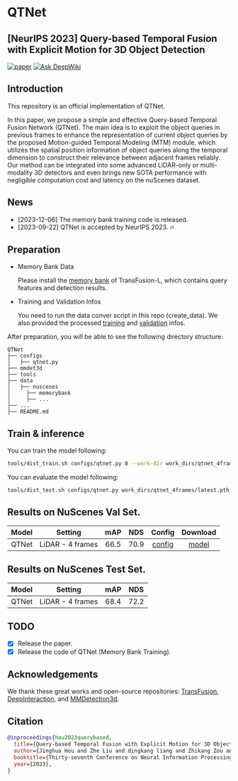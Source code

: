 # QTNet
## [NeurIPS 2023] **Q**uery-based **T**emporal Fusion with Explicit Motion for 3D Object Detection
[![paper](https://img.shields.io/badge/OpenReview-Paper-<COLOR>.svg)](https://openreview.net/pdf?id=gySmwdmVDF)
[![Ask DeepWiki](https://deepwiki.com/badge.svg)](https://deepwiki.com/remikann/myqt-p)
## Introduction
This repository is an official implementation of QTNet.

In this paper, we propose a simple and effective Query-based Temporal Fusion Network (QTNet). The main idea is to exploit the object queries in previous frames to enhance the representation of current object queries by the proposed Motion-guided Temporal Modeling (MTM) module, which utilizes the spatial position information of object queries along the temporal dimension to construct their relevance between adjacent frames reliably. Our method can be integrated into some advanced LiDAR-only or multi-modality 3D detectors and even brings new SOTA performance with negligible computation cost and latency on the nuScenes dataset.

## News
- [2023-12-06] The memory bank training code is released.
- [2023-09-22] QTNet is accepted by NeurIPS 2023. :fire:

## Preparation
* Memory Bank Data

  Please install the [memory bank](https://drive.google.com/file/d/1bzZzu_PHtFt19HKyWWvHdTSzCGMpSMFD/view?usp=sharing) of TransFusion-L, which contains query features and detection results.

* Training and Validation Infos

  You need to run the data conver script in this repo (create_data). We also provided the processed [training](https://drive.google.com/file/d/1CxQMho0qa1UuRIsBlPnqJrRG-671K-tc/view?usp=sharing) and [validation](https://drive.google.com/file/d/1nZPn6SIIAAWrC_h-o-hReDSnuR5_LCU1/view?usp=sharing) infos.

After preparation, you will be able to see the following directory structure:

  ```
  QTNet
  ├── configs
  │   ├── qtnet.py
  ├── mmdet3d
  ├── tools
  ├── data
  │   ├── nuscenes
  │     ├── memorybank
  │     ├── ...
  ├── ...
  ├── README.md
  ```

## Train & inference
You can train the model following:
```bash
tools/dist_train.sh configs/qtnet.py 8 --work-dir work_dirs/qtnet_4frames/
```
You can evaluate the model following:
```bash
tools/dist_test.sh configs/qtnet.py work_dirs/qtnet_4frames/latest.pth 8 --eval mAP
```

## Results on NuScenes Val Set.
| Model |     Setting      | mAP  | NDS  |           Config           | Download  |
|:-----:|:----------------:|:----:|:----:|:--------------------------:|:---------:|
| QTNet | LiDAR - 4 frames | 66.5 | 70.9 | [config](configs/qtnet.py) | [model](https://drive.google.com/file/d/1zHZ4dI-EMnxLF_ZuOPdKVauoLBPF6_an/view?usp=sharing) |

## Results on NuScenes Test Set.
| Model |     Setting      | mAP  | NDS  |
|:-----:|:----------------:|:----:|:----:|
| QTNet | LiDAR - 4 frames | 68.4 | 72.2 |

## TODO
- [x] Release the paper.
- [x] Release the code of QTNet (Memory Bank Training).

## Acknowledgements

We thank these great works and open-source repositories:
[TransFusion](https://github.com/XuyangBai/TransFusion), [DeepInteraction](https://github.com/fudan-zvg/DeepInteraction), and [MMDetection3d](https://github.com/open-mmlab/mmdetection3d).


## Citation
```bibtex
@inproceedings{hou2023querybased,
  title={Query-based Temporal Fusion with Explicit Motion for 3D Object Detection},
  author={Jinghua Hou and Zhe Liu and dingkang liang and Zhikang Zou and Xiaoqing Ye and Xiang Bai},
  booktitle={Thirty-seventh Conference on Neural Information Processing Systems},
  year={2023},
}
```
